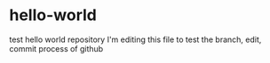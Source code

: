 # hello-world
test hello world repository
I'm editing this file to test the branch, edit, commit process of github
